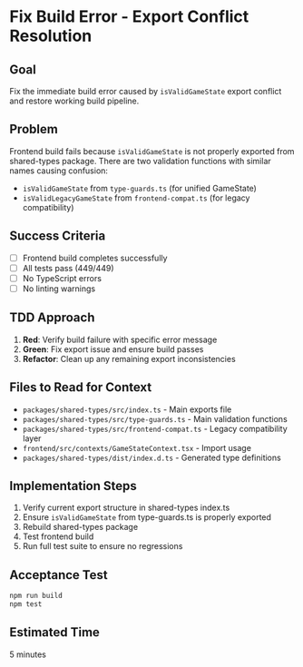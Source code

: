 # Fix Build Error - Export Conflict Resolution

## Goal
Fix the immediate build error caused by `isValidGameState` export conflict and restore working build pipeline.

## Problem
Frontend build fails because `isValidGameState` is not properly exported from shared-types package. There are two validation functions with similar names causing confusion:
- `isValidGameState` from `type-guards.ts` (for unified GameState)
- `isValidLegacyGameState` from `frontend-compat.ts` (for legacy compatibility)

## Success Criteria
- [ ] Frontend build completes successfully
- [ ] All tests pass (449/449)
- [ ] No TypeScript errors
- [ ] No linting warnings

## TDD Approach
1. **Red**: Verify build failure with specific error message
2. **Green**: Fix export issue and ensure build passes
3. **Refactor**: Clean up any remaining export inconsistencies

## Files to Read for Context
- `packages/shared-types/src/index.ts` - Main exports file
- `packages/shared-types/src/type-guards.ts` - Main validation functions
- `packages/shared-types/src/frontend-compat.ts` - Legacy compatibility layer
- `frontend/src/contexts/GameStateContext.tsx` - Import usage
- `packages/shared-types/dist/index.d.ts` - Generated type definitions

## Implementation Steps
1. Verify current export structure in shared-types index.ts
2. Ensure `isValidGameState` from type-guards.ts is properly exported
3. Rebuild shared-types package
4. Test frontend build
5. Run full test suite to ensure no regressions

## Acceptance Test
```bash
npm run build
npm test
```

## Estimated Time
5 minutes
